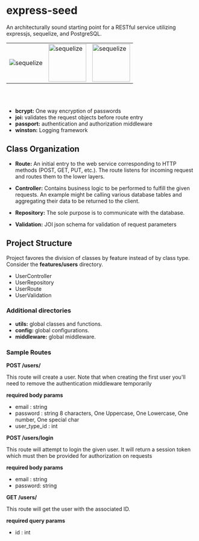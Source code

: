 
# express-seed

An architecturally sound starting point for a RESTful service utilizing expressjs, sequelize, and PostgreSQL.
<table table-layout="fixed" width="500px">
    <tr>
    <td>
    <img src="https://upload.wikimedia.org/wikipedia/commons/thumb/6/64/Expressjs.png/220px-Expressjs.png" alt="sequelize"/>
    </td>
    <td>
    <img src="http://docs.sequelizejs.com/manual/asset/logo-small.png" alt="sequelize" height="100px" width="100px"/>
    </td>
    <td>
    <img src="https://upload.wikimedia.org/wikipedia/commons/thumb/2/29/Postgresql_elephant.svg/120px-Postgresql_elephant.svg.png" alt="sequelize" height="100px" width="100px"/>
    </td>
    </tr>
</table>



<br><br>

- **bcrypt:** One way encryption of passwords
- **joi:** validates the request objects before route entry
- **passport:** authentication and authorization middleware
- **winston:** Logging framework

## Class Organization
- **Route:** An initial entry to the web service corresponding to HTTP methods (POST, GET, PUT, etc.). The route listens for incoming request and routes them to the lower layers.

- **Controller:** Contains business logic to be performed to fulfill the given requests.  An example might be calling various database tables and aggregating their data to be returned to the client.

- **Repository:** The sole purpose is to communicate with the database.

- **Validation:** JOI json schema for validation of request parameters

## Project Structure

Project favores the division of classes by feature instead of by class type. Consider the **features/users** directory.

- UserController
- UserRepository
- UserRoute
- UserValidation

### Additional directories

- **utils:** global classes and functions.
- **config:** global configurations.
- **middleware:** global middleware.


### Sample Routes

**POST /users/**

This route will create a user. Note that when creating the first user you'll need to remove the authentication middleware temporarily

**required body params**
- email : string
- password : string 8 characters, One Uppercase, One Lowercase, One number, One special char
- user_type_id : int

**POST /users/login**

This route will attempt to login the given user. It will return a session token which must then be provided for authorization on requests

**required body params**
- email : string
- password: string

**GET /users/<id>**

This route will get the user with the associated ID.

**required query params**
- id : int

